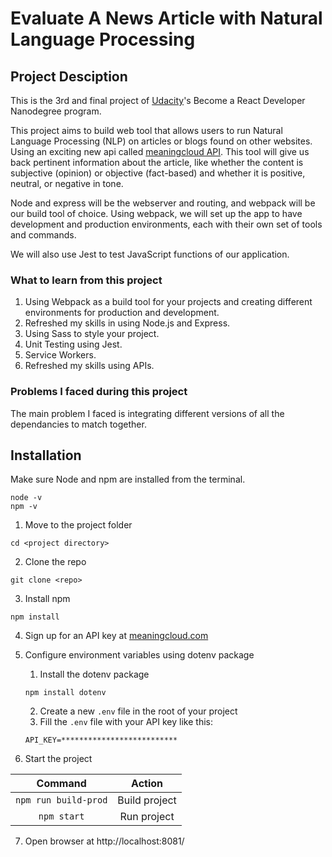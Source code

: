 # Evaluate A News Article with Natural Language Processing

## Project Desciption

This is the 3rd and final project of [Udacity](https://www.udacity.com/course/react-nanodegree--nd019)'s Become a React Developer Nanodegree program.

This project aims to build web tool that allows users to run Natural Language Processing (NLP) on articles or blogs found on other websites. Using an exciting new api called [meaningcloud API](https://www.meaningcloud.com/products/sentiment-analysis). This tool will give us back pertinent information about the article, like whether the content is subjective (opinion) or objective (fact-based) and whether it is positive, neutral, or negative in tone.

Node and express will be the webserver and routing, and webpack will be our build tool of choice. Using webpack, we will set up the app to have development and production environments, each with their own set of tools and commands.

We will also use Jest to test JavaScript functions of our application.

### What to learn from this project

1. Using Webpack as a build tool for your projects and creating different environments for production and development.
2. Refreshed my skills in using Node.js and Express.
3. Using Sass to style your project.
4. Unit Testing using Jest.
5. Service Workers.
6. Refreshed my skills using APIs.

### Problems I faced during this project

The main problem I faced is integrating different versions of all the dependancies to match together.

## Installation

Make sure Node and npm are installed from the terminal.

```
node -v
npm -v
```

1. Move to the project folder

```
cd <project directory>
```

2. Clone the repo

```
git clone <repo>
```

3. Install npm

```
npm install
```

4. Sign up for an API key at [meaningcloud.com](https://www.meaningcloud.com/developer/create-account)

5. Configure environment variables using dotenv package
   1. Install the dotenv package
   ```
   npm install dotenv
   ```
   2. Create a new `.env` file in the root of your project
   3. Fill the `.env` file with your API key like this:
   ```
   API_KEY=**************************
   ```
6. Start the project

|       Command        |    Action     |
| :------------------: | :-----------: |
| `npm run build-prod` | Build project |
|     `npm start`      |  Run project  |

7. Open browser at http://localhost:8081/
